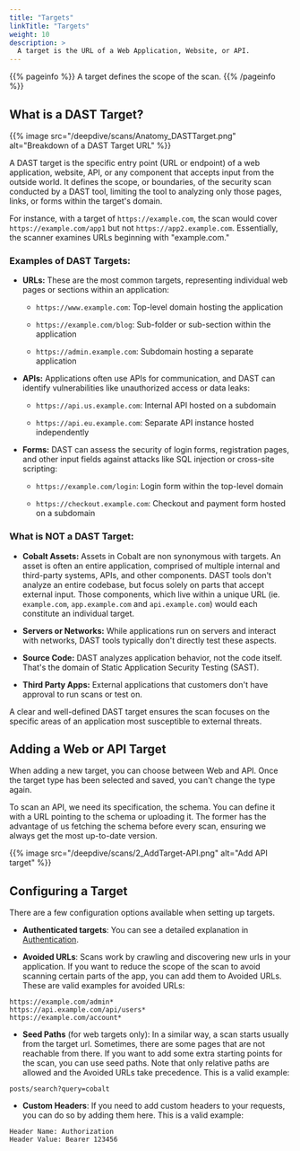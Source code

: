 ```yaml
---
title: "Targets"
linkTitle: "Targets"
weight: 10
description: >
  A target is the URL of a Web Application, Website, or API.
---
```

<style>
.image-box {
  margin: 20px;
  border: 1px solid #DADDE1;
  border-radius: 8px;
  box-shadow: 0px 4px 8px rgba(0, 0, 0, 0.1);
}
</style>

{{% pageinfo %}}
A target defines the scope of the scan.
{{% /pageinfo %}}

## What is a DAST Target?

{{% image src="/deepdive/scans/Anatomy_DASTTarget.png" alt="Breakdown of a DAST Target URL" %}}

A DAST target is the specific entry point (URL or endpoint) of a web application, website, API, or any component that accepts input from the outside world. It defines the scope, or boundaries, of the security scan conducted by a DAST tool, limiting the tool to analyzing only those pages, links, or forms within the target's domain.

For instance, with a target of `https://example.com`, the scan would cover `https://example.com/app1` but not `https://app2.example.com`. Essentially, the scanner examines URLs beginning with "example.com."

### Examples of DAST Targets:

- **URLs:** These are the most common targets, representing individual web pages or sections within an application:

  - `https://www.example.com`: Top-level domain hosting the application

  - `https://example.com/blog`: Sub-folder or sub-section within the application

  - `https://admin.example.com`: Subdomain hosting a separate application

- **APIs:** Applications often use APIs for communication, and DAST can identify vulnerabilities like unauthorized access or data leaks:

  - `https://api.us.example.com`: Internal API hosted on a subdomain

  - `https://api.eu.example.com`: Separate API instance hosted independently

- **Forms:** DAST can assess the security of login forms, registration pages, and other input fields against attacks like SQL injection or cross-site scripting:

  - `https://example.com/login`: Login form within the top-level domain

  - `https://checkout.example.com`: Checkout and payment form hosted on a subdomain

### What is NOT a DAST Target:

- **Cobalt Assets:** Assets in Cobalt are non synonymous with targets. An asset is often an entire application, comprised of multiple internal and third-party systems, APIs, and other components. DAST tools don't analyze an entire codebase, but focus solely on parts that accept external input. Those components, which live within a unique URL (ie. `example.com`, `app.example.com` and `api.example.com`) would each constitute an individual target.

- **Servers or Networks:** While applications run on servers and interact with networks, DAST tools typically don't directly test these aspects.

- **Source Code:** DAST analyzes application behavior, not the code itself. That's the domain of Static Application Security Testing (SAST).

- **Third Party Apps:** External applications that customers don't have approval to run scans or test on.

A clear and well-defined DAST target ensures the scan focuses on the specific areas of an application most susceptible to external threats.

## Adding a Web or API Target

When adding a new target, you can choose between Web and API. Once the target type has been selected and saved, you can't change the type again.

To scan an API, we need its specification, the schema. You can define it with a URL pointing to the schema or uploading it. The former has the advantage of us fetching the schema before every scan, ensuring we always get the most up-to-date version.

{{% image src="/deepdive/scans/2_AddTarget-API.png" alt="Add API target" %}}

## Configuring a Target

There are a few configuration options available when setting up targets.

- **Authenticated targets**: You can see a detailed explanation in [Authentication].

- **Avoided URLs**: Scans work by crawling and discovering new urls in your application. If you want to reduce the scope of the scan to
avoid scanning certain parts of the app, you can add them to Avoided URLs. These are valid examples for avoided URLs:
```
https://example.com/admin*
https://api.example.com/api/users*
https://example.com/account*
```
- **Seed Paths** (for web targets only): In a similar way, a scan starts usually from the target url. Sometimes, there are some pages that are not reachable from there. If you want to add some extra starting points for the scan, you can use seed paths. Note that only relative paths are allowed and the Avoided URLs take precedence. This is a valid example:

```
posts/search?query=cobalt
```

- **Custom Headers**: If you need to add custom headers to your requests, you can do so by adding them here. This is a valid example:
```
Header Name: Authorization
Header Value: Bearer 123456
```

<!-- links -->
[Authentication]: /platform-deep-dive/scans/target-auth


